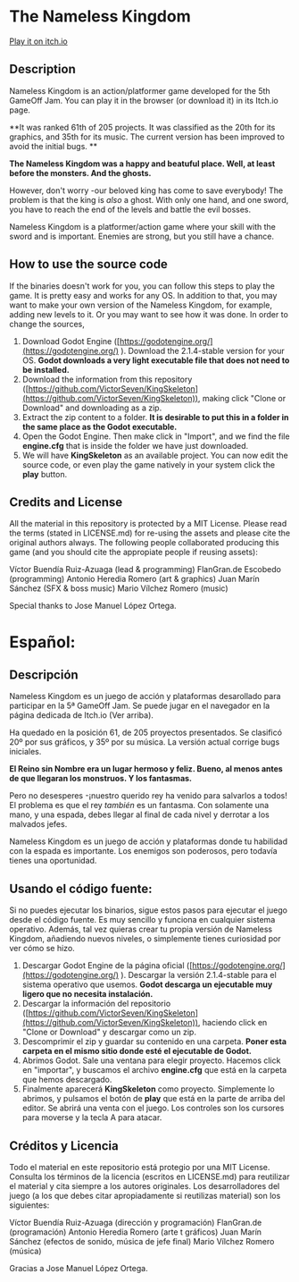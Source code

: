 # The Nameless Kingdom

[Play it on itch.io](https://victorseven7.itch.io/nameless-kingdom)


## Description

Nameless Kingdom is an action/platformer game developed for the 5th GameOff Jam. You can play it in the browser (or download it) in its Itch.io page.

**It was ranked 61th of 205 projects. It was classified as the 20th for its graphics, and 35th for its music. The current version has been improved to avoid the initial bugs. **


**The Nameless Kingdom was a happy and beatuful place. Well, at least before the monsters. And the ghosts.**

However, don't worry -our beloved king has come to save everybody! The problem is that the king is *also* a ghost. With only one hand, and one sword, you have to reach the end of the levels and battle the evil bosses.

Nameless Kingdom is a platformer/action game where your skill with the sword and is important. Enemies are strong, but you still have a chance.

## How to use the source code

If the binaries doesn't work for you, you can follow this steps to play the game. It is pretty easy and works for any OS. 
In addition to that, you may want to make your own version of the Nameless Kingdom, for example, adding new levels to it. Or you may want to see how it was done. In order to change the sources,

1.  Download Godot Engine ([https://godotengine.org/](https://godotengine.org/) ). Download the 2.1.4-stable version for your OS. **Godot downloads a very light executable file that does not need to be installed.**
2. Download the information from this repository ([https://github.com/VictorSeven/KingSkeleton](https://github.com/VictorSeven/KingSkeleton)), making click "Clone or Download" and downloading as a zip. 
3.  Extract the zip content to a folder. **It is desirable to put this in a folder in the same place as the Godot executable.**
4.  Open the Godot Engine. Then make click in "Import", and we find the file **engine.cfg** that is inside the folder we have just downloaded. 
5.  We will have **KingSkeleton** as an available project. You can now edit the source code, or even play the game natively in your system click the **play** button.

## Credits and License
All the material in this repository is protected by a MIT License. Please read the terms (stated in LICENSE.md) for re-using the assets and please cite the original authors always. The following people collaborated producing this game (and you should cite the appropiate people if reusing assets):

Víctor Buendía Ruiz-Azuaga (lead & programming)
FlanGran.de Escobedo (programming)
Antonio Heredia Romero (art & graphics)
Juan Marín Sánchez (SFX & boss music)
Mario Vílchez Romero (music)

Special thanks to Jose Manuel López Ortega.


# Español:

## Descripción

Nameless Kingdom es un juego de acción y plataformas desarollado para participar en la 5ª GameOff Jam. Se puede jugar en el navegador en la página dedicada de Itch.io (Ver arriba). 

Ha quedado en la posición 61, de 205 proyectos presentados. Se clasificó 20º por sus gráficos, y 35º por su música. La versión actual corrige bugs iniciales.

**El Reino sin Nombre era un lugar hermoso y feliz. Bueno, al menos antes de que llegaran los monstruos. Y los fantasmas.**


Pero no desesperes -¡nuestro querido rey ha venido para salvarlos a todos! El problema es que el rey *también* es un fantasma. Con solamente una mano, y una espada, debes llegar al final de cada nivel y derrotar a los malvados jefes.

Nameless Kingdom es un juego de acción y plataformas donde tu habilidad con la espada es importante. Los enemigos son poderosos, pero todavía tienes una oportunidad.

## Usando el código fuente:

Si no puedes ejecutar los binarios, sigue estos pasos para ejecutar el juego desde el código fuente. Es muy sencillo y funciona en cualquier sistema operativo.
Además, tal vez quieras crear tu propia versión de Nameless Kingdom, añadiendo nuevos niveles, o simplemente tienes curiosidad por ver cómo se hizo. 

1.  Descargar Godot Engine de la página oficial ([https://godotengine.org/](https://godotengine.org/) ). Descargar la versión 2.1.4-stable para el sistema operativo que usemos. **Godot descarga un ejecutable muy ligero que no necesita instalación.**
2.  Descargar la información del repositorio ([https://github.com/VictorSeven/KingSkeleton](https://github.com/VictorSeven/KingSkeleton)), haciendo click en "Clone or Download" y descargar como un zip. 
3.  Descomprimir el zip y guardar su contenido en una carpeta. **Poner esta carpeta en el mismo sitio donde esté el ejecutable de Godot.**
4.  Abrimos Godot. Sale una ventana para elegir proyecto. Hacemos click en "importar", y buscamos el archivo **engine.cfg** que está en la carpeta que hemos descargado. 
5.  Finalmente aparecerá **KingSkeleton** como proyecto.  Simplemente lo abrimos, y pulsamos el botón de **play** que está en la parte de arriba del editor. Se abrirá una venta con el juego.  Los controles son los cursores para moverse y la tecla A para atacar.

## Créditos y Licencia
Todo el material en este repositorio está protegio por una MIT License. Consulta los términos de la licencia (escritos en LICENSE.md) para reutilizar el material y cita siempre a los autores originales. Los desarrolladores del juego (a los que debes citar apropiadamente si reutilizas material) son los siguientes:

Víctor Buendía Ruiz-Azuaga (dirección y programación)
FlanGran.de (programación)
Antonio Heredia Romero (arte t gráficos)
Juan Marín Sánchez (efectos de sonido, música de jefe final)
Mario Vílchez Romero (música)

Gracias a Jose Manuel López Ortega.


